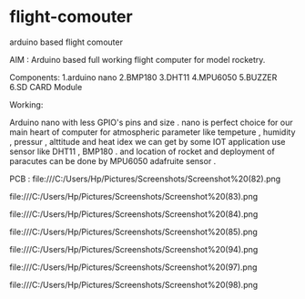 # flight-comouter
arduino based flight comouter




AIM : 
Arduino based full working flight computer for model rocketry.

Components:
1.arduino nano 
2.BMP180
3.DHT11
4.MPU6050
5.BUZZER 
6.SD CARD Module 

Working:

  Arduino nano with less GPIO's pins and size . nano is perfect choice for our main heart of computer 
  for atmospheric parameter like tempeture , humidity , pressur , alttitude and heat idex we can get by some IOT application use sensor like DHT11 , BMP180 . 
  and location of rocket and deployment of paracutes can be done by MPU6050 adafruite  sensor . 
 
PCB :
file:///C:/Users/Hp/Pictures/Screenshots/Screenshot%20(82).png

file:///C:/Users/Hp/Pictures/Screenshots/Screenshot%20(83).png

file:///C:/Users/Hp/Pictures/Screenshots/Screenshot%20(84).png

file:///C:/Users/Hp/Pictures/Screenshots/Screenshot%20(85).png

file:///C:/Users/Hp/Pictures/Screenshots/Screenshot%20(94).png

file:///C:/Users/Hp/Pictures/Screenshots/Screenshot%20(97).png

file:///C:/Users/Hp/Pictures/Screenshots/Screenshot%20(98).png

